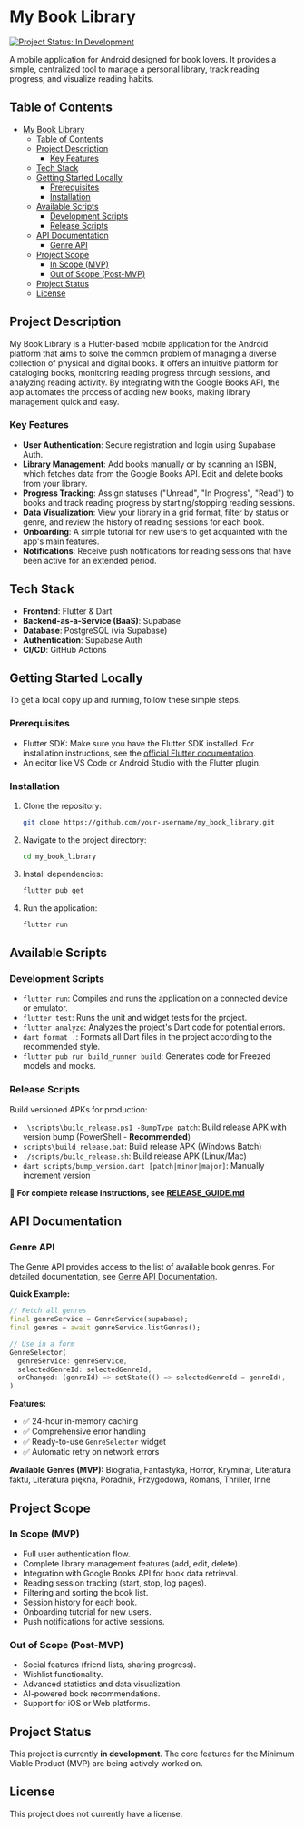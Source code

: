 # My Book Library

[![Project Status: In Development](https://img.shields.io/badge/status-in%20development-yellowgreen.svg)](https://shields.io/)

A mobile application for Android designed for book lovers. It provides a simple, centralized tool to manage a personal library, track reading progress, and visualize reading habits.

## Table of Contents

- [My Book Library](#my-book-library)
  - [Table of Contents](#table-of-contents)
  - [Project Description](#project-description)
    - [Key Features](#key-features)
  - [Tech Stack](#tech-stack)
  - [Getting Started Locally](#getting-started-locally)
    - [Prerequisites](#prerequisites)
    - [Installation](#installation)
  - [Available Scripts](#available-scripts)
    - [Development Scripts](#development-scripts)
    - [Release Scripts](#release-scripts)
  - [API Documentation](#api-documentation)
    - [Genre API](#genre-api)
  - [Project Scope](#project-scope)
    - [In Scope (MVP)](#in-scope-mvp)
    - [Out of Scope (Post-MVP)](#out-of-scope-post-mvp)
  - [Project Status](#project-status)
  - [License](#license)

## Project Description

My Book Library is a Flutter-based mobile application for the Android platform that aims to solve the common problem of managing a diverse collection of physical and digital books. It offers an intuitive platform for cataloging books, monitoring reading progress through sessions, and analyzing reading activity. By integrating with the Google Books API, the app automates the process of adding new books, making library management quick and easy.

### Key Features

-   **User Authentication**: Secure registration and login using Supabase Auth.
-   **Library Management**: Add books manually or by scanning an ISBN, which fetches data from the Google Books API. Edit and delete books from your library.
-   **Progress Tracking**: Assign statuses ("Unread", "In Progress", "Read") to books and track reading progress by starting/stopping reading sessions.
-   **Data Visualization**: View your library in a grid format, filter by status or genre, and review the history of reading sessions for each book.
-   **Onboarding**: A simple tutorial for new users to get acquainted with the app's main features.
-   **Notifications**: Receive push notifications for reading sessions that have been active for an extended period.

## Tech Stack

-   **Frontend**: Flutter & Dart
-   **Backend-as-a-Service (BaaS)**: Supabase
-   **Database**: PostgreSQL (via Supabase)
-   **Authentication**: Supabase Auth
-   **CI/CD**: GitHub Actions

## Getting Started Locally

To get a local copy up and running, follow these simple steps.

### Prerequisites

-   Flutter SDK: Make sure you have the Flutter SDK installed. For installation instructions, see the [official Flutter documentation](https://flutter.dev/docs/get-started/install).
-   An editor like VS Code or Android Studio with the Flutter plugin.

### Installation

1.  Clone the repository:
    ```sh
    git clone https://github.com/your-username/my_book_library.git
    ```
2.  Navigate to the project directory:
    ```sh
    cd my_book_library
    ```
3.  Install dependencies:
    ```sh
    flutter pub get
    ```
4.  Run the application:
    ```sh
    flutter run
    ```

## Available Scripts

### Development Scripts

-   `flutter run`: Compiles and runs the application on a connected device or emulator.
-   `flutter test`: Runs the unit and widget tests for the project.
-   `flutter analyze`: Analyzes the project's Dart code for potential errors.
-   `dart format .`: Formats all Dart files in the project according to the recommended style.
-   `flutter pub run build_runner build`: Generates code for Freezed models and mocks.

### Release Scripts

Build versioned APKs for production:

-   `.\scripts\build_release.ps1 -BumpType patch`: Build release APK with version bump (PowerShell - **Recommended**)
-   `scripts\build_release.bat`: Build release APK (Windows Batch)
-   `./scripts/build_release.sh`: Build release APK (Linux/Mac)
-   `dart scripts/bump_version.dart [patch|minor|major]`: Manually increment version

📖 **For complete release instructions, see [RELEASE_GUIDE.md](RELEASE_GUIDE.md)**

## API Documentation

### Genre API

The Genre API provides access to the list of available book genres. For detailed documentation, see [Genre API Documentation](lib/services/README_GENRE_API.md).

**Quick Example:**

```dart
// Fetch all genres
final genreService = GenreService(supabase);
final genres = await genreService.listGenres();

// Use in a form
GenreSelector(
  genreService: genreService,
  selectedGenreId: selectedGenreId,
  onChanged: (genreId) => setState(() => selectedGenreId = genreId),
)
```

**Features:**
- ✅ 24-hour in-memory caching
- ✅ Comprehensive error handling
- ✅ Ready-to-use `GenreSelector` widget
- ✅ Automatic retry on network errors

**Available Genres (MVP):**
Biografia, Fantastyka, Horror, Kryminał, Literatura faktu, Literatura piękna, Poradnik, Przygodowa, Romans, Thriller, Inne

## Project Scope

### In Scope (MVP)

-   Full user authentication flow.
-   Complete library management features (add, edit, delete).
-   Integration with Google Books API for book data retrieval.
-   Reading session tracking (start, stop, log pages).
-   Filtering and sorting the book list.
-   Session history for each book.
-   Onboarding tutorial for new users.
-   Push notifications for active sessions.

### Out of Scope (Post-MVP)

-   Social features (friend lists, sharing progress).
-   Wishlist functionality.
-   Advanced statistics and data visualization.
-   AI-powered book recommendations.
-   Support for iOS or Web platforms.

## Project Status

This project is currently **in development**. The core features for the Minimum Viable Product (MVP) are being actively worked on.

## License

This project does not currently have a license.
